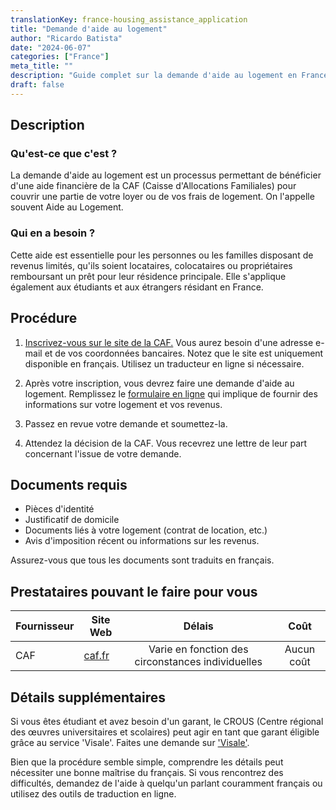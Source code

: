 ```yaml
---
translationKey: france-housing_assistance_application
title: "Demande d'aide au logement"
author: "Ricardo Batista"
date: "2024-06-07"
categories: ["France"]
meta_title: ""
description: "Guide complet sur la demande d'aide au logement en France"
draft: false
---
```


## Description
### Qu'est-ce que c'est ?
La demande d'aide au logement est un processus permettant de bénéficier d'une aide financière de la CAF (Caisse d'Allocations Familiales) pour couvrir une partie de votre loyer ou de vos frais de logement. On l'appelle souvent Aide au Logement.

### Qui en a besoin ?
Cette aide est essentielle pour les personnes ou les familles disposant de revenus limités, qu'ils soient locataires, colocataires ou propriétaires remboursant un prêt pour leur résidence principale. Elle s'applique également aux étudiants et aux étrangers résidant en France.

## Procédure

1. [Inscrivez-vous sur le site de la CAF.](http://www.caf.fr/) Vous aurez besoin d'une adresse e-mail et de vos coordonnées bancaires. Notez que le site est uniquement disponible en français. Utilisez un traducteur en ligne si nécessaire.
   
2. Après votre inscription, vous devrez faire une demande d'aide au logement. Remplissez le [formulaire en ligne](http://www.caf.fr/allocataires/droits-et-prestations/s-informer-sur-les-aides/logement-et-cadre-de-vie/aides-au-logement-conditions-generales) qui implique de fournir des informations sur votre logement et vos revenus.

3. Passez en revue votre demande et soumettez-la.

4. Attendez la décision de la CAF. Vous recevrez une lettre de leur part concernant l'issue de votre demande.

## Documents requis

- Pièces d'identité
- Justificatif de domicile
- Documents liés à votre logement (contrat de location, etc.)
- Avis d'imposition récent ou informations sur les revenus.

Assurez-vous que tous les documents sont traduits en français.

## Prestataires pouvant le faire pour vous

| Fournisseur     |     Site Web     |     Délais    |       Coût      |
| --------------- | --------------- |  :-------------: | :-------------: |
| CAF |  [caf.fr](http://www.caf.fr/)      |      Varie en fonction des circonstances individuelles|        Aucun coût|

## Détails supplémentaires
Si vous êtes étudiant et avez besoin d'un garant, le CROUS (Centre régional des œuvres universitaires et scolaires) peut agir en tant que garant éligible grâce au service 'Visale'. Faites une demande sur ['Visale'](https://www.visale.fr/#/).

Bien que la procédure semble simple, comprendre les détails peut nécessiter une bonne maîtrise du français. Si vous rencontrez des difficultés, demandez de l'aide à quelqu'un parlant couramment français ou utilisez des outils de traduction en ligne.